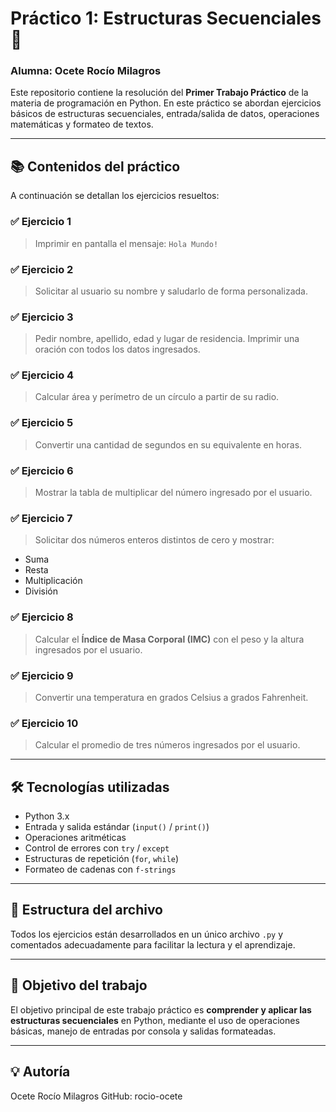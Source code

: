 # Práctico 1: Estructuras Secuenciales 🧮

### Alumna: Ocete Rocío Milagros

Este repositorio contiene la resolución del **Primer Trabajo Práctico** de la materia de programación en Python. En este práctico se abordan ejercicios básicos de estructuras secuenciales, entrada/salida de datos, operaciones matemáticas y formateo de textos.

---

## 📚 Contenidos del práctico

A continuación se detallan los ejercicios resueltos:

### ✅ Ejercicio 1
> Imprimir en pantalla el mensaje: `Hola Mundo!`

### ✅ Ejercicio 2
> Solicitar al usuario su nombre y saludarlo de forma personalizada.

### ✅ Ejercicio 3
> Pedir nombre, apellido, edad y lugar de residencia. Imprimir una oración con todos los datos ingresados.

### ✅ Ejercicio 4
> Calcular área y perímetro de un círculo a partir de su radio.

### ✅ Ejercicio 5
> Convertir una cantidad de segundos en su equivalente en horas.

### ✅ Ejercicio 6
> Mostrar la tabla de multiplicar del número ingresado por el usuario.

### ✅ Ejercicio 7
> Solicitar dos números enteros distintos de cero y mostrar:
- Suma  
- Resta  
- Multiplicación  
- División

### ✅ Ejercicio 8
> Calcular el **Índice de Masa Corporal (IMC)** con el peso y la altura ingresados por el usuario.

### ✅ Ejercicio 9
> Convertir una temperatura en grados Celsius a grados Fahrenheit.

### ✅ Ejercicio 10
> Calcular el promedio de tres números ingresados por el usuario.

---

## 🛠️ Tecnologías utilizadas

- Python 3.x
- Entrada y salida estándar (`input()` / `print()`)
- Operaciones aritméticas
- Control de errores con `try` / `except`
- Estructuras de repetición (`for`, `while`)
- Formateo de cadenas con `f-strings`

---

## 📁 Estructura del archivo

Todos los ejercicios están desarrollados en un único archivo `.py` y comentados adecuadamente para facilitar la lectura y el aprendizaje.

---

## 📌 Objetivo del trabajo

El objetivo principal de este trabajo práctico es **comprender y aplicar las estructuras secuenciales** en Python, mediante el uso de operaciones básicas, manejo de entradas por consola y salidas formateadas.

---

## 💡 Autoría

Ocete Rocío Milagros
GitHub: rocio-ocete
